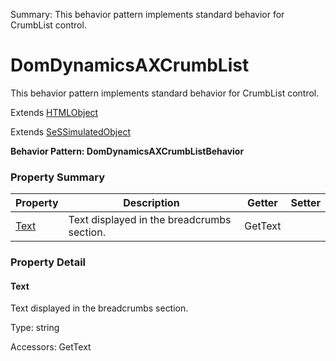 Summary: This behavior pattern implements standard behavior for CrumbList control.

# DomDynamicsAXCrumbList

This behavior pattern implements standard behavior for CrumbList control.
 
Extends [HTMLObject](HTMLObject.md)

Extends [SeSSimulatedObject](SeSSimulatedObject.md)





**Behavior Pattern: DomDynamicsAXCrumbListBehavior**


<!-- ============================== property summary ========================== -->

	

### Property Summary

| **Property** | **Description** | **Getter** | **Setter** |
| ------------ | --------------- | ---------- | ---------- |
| [Text](#Text) | Text displayed in the breadcrumbs section. | GetText |  |



	
<!-- ============================== action summary ========================== -->


<!-- ============================== property detail ========================== -->
	
### Property Detail
		
<a name="Text"></a>
#### Text


Text displayed in the breadcrumbs section.

			
	
			
Type: string
			
			
Accessors: GetText
			
		
	
	
<!-- ============================== action detail ========================== -->
		


